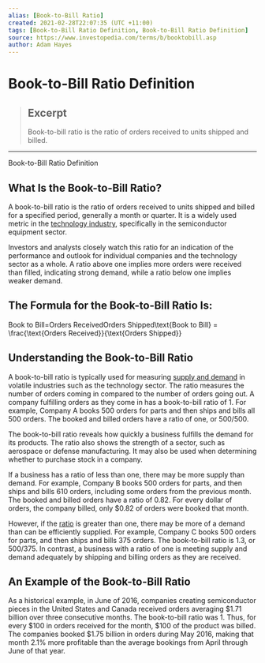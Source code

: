 ```yaml
---
alias: [Book-to-Bill Ratio]
created: 2021-02-28T22:07:35 (UTC +11:00)
tags: [Book-to-Bill Ratio Definition, Book-to-Bill Ratio Definition]
source: https://www.investopedia.com/terms/b/booktobill.asp
author: Adam Hayes
---
```


# Book-to-Bill Ratio Definition

> ## Excerpt
> Book-to-bill ratio is the ratio of orders received to units shipped and billed.

---

Book-to-Bill Ratio Definition
## What Is the Book-to-Bill Ratio?

A book-to-bill ratio is the ratio of orders received to units shipped and billed for a specified period, generally a month or quarter. It is a widely used metric in the [technology industry](https://www.investopedia.com/terms/t/technology_sector.asp), specifically in the semiconductor equipment sector.

Investors and analysts closely watch this ratio for an indication of the performance and outlook for individual companies and the technology sector as a whole. A ratio above one implies more orders were received than filled, indicating strong demand, while a ratio below one implies weaker demand.

## The Formula for the Book-to-Bill Ratio Is:

Book to Bill\=Orders ReceivedOrders Shipped\\text{Book to Bill} = \\frac{\\text{Orders Received}}{\\text{Orders Shipped}}

## Understanding the Book-to-Bill Ratio

A book-to-bill ratio is typically used for measuring [supply and demand](https://www.investopedia.com/terms/l/law-of-supply-demand.asp) in volatile industries such as the technology sector. The ratio measures the number of orders coming in compared to the number of orders going out. A company fulfilling orders as they come in has a book-to-bill ratio of 1. For example, Company A books 500 orders for parts and then ships and bills all 500 orders. The booked and billed orders have a ratio of one, or 500/500.

The book-to-bill ratio reveals how quickly a business fulfills the demand for its products. The ratio also shows the strength of a sector, such as aerospace or defense manufacturing. It may also be used when determining whether to purchase stock in a company.

If a business has a ratio of less than one, there may be more supply than demand. For example, Company B books 500 orders for parts, and then ships and bills 610 orders, including some orders from the previous month. The booked and billed orders have a ratio of 0.82. For every dollar of orders, the company billed, only $0.82 of orders were booked that month.

However, if the [ratio](https://www.investopedia.com/financial-edge/0910/6-basic-financial-ratios-and-what-they-tell-you.aspx) is greater than one, there may be more of a demand than can be efficiently supplied. For example, Company C books 500 orders for parts, and then ships and bills 375 orders. The book-to-bill ratio is 1.3, or 500/375. In contrast, a business with a ratio of one is meeting supply and demand adequately by shipping and billing orders as they are received.

## An Example of the Book-to-Bill Ratio

As a historical example, in June of 2016, companies creating semiconductor pieces in the United States and Canada received orders averaging $1.71 billion over three consecutive months. The book-to-bill ratio was 1. Thus, for every $100 in orders received for the month, $100 of the product was billed. The companies booked $1.75 billion in orders during May 2016, making that month 2.1% more profitable than the average bookings from April through June of that year.
